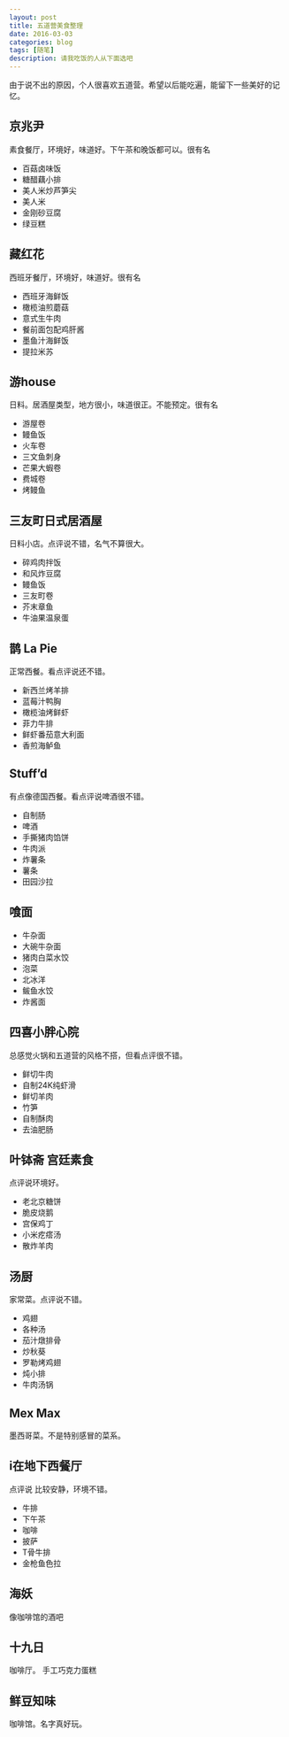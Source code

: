 ```yaml
---
layout: post
title: 五道营美食整理
date: 2016-03-03
categories: blog
tags: [随笔]
description: 请我吃饭的人从下面选吧
---
```


由于说不出的原因，个人很喜欢五道营。希望以后能吃遍，能留下一些美好的记忆。

## 京兆尹
素食餐厅，环境好，味道好。下午茶和晚饭都可以。很有名

- 百菇卤味饭
- 糖醋藕小排
- 美人米炒芦笋尖
- 美人米
- 金刚砂豆腐
- 绿豆糕

## 藏红花
西班牙餐厅，环境好，味道好。很有名

- 西班牙海鲜饭 
- 橄榄油煎蘑菇 
- 意式生牛肉 
- 餐前面包配鸡肝酱
- 墨鱼汁海鲜饭 
- 提拉米苏 


## 游house
日料。居酒屋类型，地方很小，味道很正。不能预定。很有名

- 游屋卷
- 鳗鱼饭 
- 火车卷
- 三文鱼刺身
- 芒果大蝦卷
- 费城卷
- 烤鳗鱼

## 三友町日式居酒屋
日料小店。点评说不错，名气不算很大。

- 碎鸡肉拌饭
- 和风炸豆腐
-  鳗鱼饭
-  三友町卷
-  芥末章鱼
-  牛油果温泉蛋

## 鹊 La Pie
正常西餐。看点评说还不错。

- 新西兰烤羊排
- 蓝莓汁鸭胸
- 橄榄油烤鲜虾
- 菲力牛排
- 鲜虾番茄意大利面
- 香煎海鲈鱼

## Stuff’d
有点像德国西餐。看点评说啤酒很不错。

- 自制肠
- 啤酒
- 手撕猪肉馅饼
- 牛肉派
- 炸薯条
- 薯条
- 田园沙拉

## 喰面
- 牛杂面
- 大碗牛杂面
-  猪肉白菜水饺
-  泡菜
-  北冰洋
-  鲅鱼水饺
-  炸酱面

## 四喜小胖心院 
总感觉火锅和五道营的风格不搭，但看点评很不错。

- 鲜切牛肉
- 自制24K纯虾滑
- 鲜切羊肉
- 竹笋
- 自制酥肉
- 去油肥肠

## 叶钵斋 宫廷素食
点评说环境好。

- 老北京糖饼
- 脆皮烧鹅
- 宫保鸡丁
- 小米疙瘩汤
- 散炸羊肉

## 汤厨
家常菜。点评说不错。

- 鸡翅
- 各种汤
- 茄汁燉排骨
- 炒秋葵
- 罗勒烤鸡翅
- 炖小排
- 牛肉汤锅
## Mex Max
墨西哥菜。不是特别感冒的菜系。
## i在地下​西餐厅
点评说 比较安静，环境不错。

- 牛排
- 下午茶
- 咖啡
- 披萨
- T骨牛排
- 金枪鱼色拉
## 海妖
像咖啡馆的酒吧
## 十九日
咖啡厅。
手工巧克力蛋糕
## 鲜豆知味
咖啡馆。名字真好玩。


